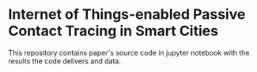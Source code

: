 # Internet of Things-enabled Passive Contact Tracing in Smart Cities 

This repository contains paper's source code in jupyter notebook with the results the code delivers and data.

